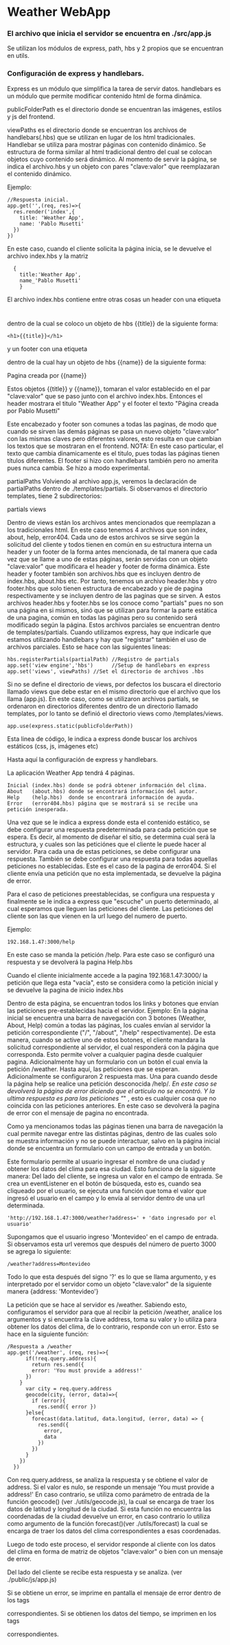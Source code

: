 # Weather WebApp

### El archivo que inicia el servidor se encuentra en ./src/app.js

Se utilizan los módulos de express, path, hbs y 2 propios que se encuentran en utils.

### Configuración de express y handlebars.

Express es un módulo que simplifica la tarea de servir datos.
handlebars es un módulo que permite modificar contenido html de forma dinámica.

publicFolderPath es el directorio donde se encuentran las imágenes, estilos y js del frontend.

viewPaths es el directorio donde se encuentran los archivos de handlebars(.hbs) que se utilizan en lugar de los html tradicionales. Handlebar se utiliza para mostrar páginas con contenido dinámico. Se estructura de forma similar al html tradicional dentro del cual se colocan objetos cuyo contenido será dinámico. Al momento de servir la página, se indica el archivo.hbs y un objeto con pares "clave:valor" que reemplazaran el contenido dinámico.

Ejemplo:
```
//Respuesta inicial.
app.get('',(req, res)=>{
  res.render('index',{
    title: 'Weather App',
    name: 'Pablo Musetti'
  })
})
```
En este caso, cuando el cliente solicita la página inicia, se le devuelve el archivo index.hbs y la matriz 
```
  {
    title:'Weather App',
    name_'Pablo Musetti'
    }
```
El archivo index.hbs contiene entre otras cosas un header con una etiqueta <h1></h1> dentro de la cual se coloco un objeto de hbs {{title}} de la siguiente forma:
```
<h1>{{title}}</h1>
```
y un footer con una etiqueta <p></p> dentro de la cual hay un objeto de hbs {{name}} de la siguiente forma:

<p>Pagina creada por {{name}}</p>

Estos objetos {{title}} y {{name}}, tomaran el valor establecido en el par "clave:valor" que se paso junto con el archivo index.hbs. Entonces el header mostrara el titulo "Weather App" y el footer el texto "Página creada por Pablo Musetti"

Este encabezado y footer son comunes a todas las paginas, de modo que cuando se sirven las demás páginas se pasa un nuevo objeto "clave:valor" con las mismas claves pero diferentes valores, esto resulta en que cambian los textos que se mostraran en el frontend.
NOTA: En este caso particular, el texto que cambia dinamicamente  es el titulo, pues todas las páginas tienen títulos diferentes. El footer si hizo con handlebars también pero no amerita pues nunca cambia. Se hizo a modo experimental.

partialPaths
Volviendo al archivo app.js, veremos la declaración de partialPaths dentro de ./templates/partials.
Si observamos el directorio templates, tiene 2 subdirectorios:

partials
views

Dentro de views están los archivos antes mencionados que reemplazan a los tradicionales html.
En este caso tenemos 4 archivos que son index, about, help, error404. Cada uno de estos archivos se sirve según la solicitud del cliente y todos tienen en común en su estructura interna un header y un footer de la forma antes mencionada, de tal manera que cada vez que se llame a uno de estas páginas, serán servidas con un objeto "clave:valor" que modificara el header y footer de forma dinámica.
Este header y footer también son archivos.hbs que es incluyen dentro de index.hbs, about.hbs etc. Por tanto, tenemos un archivo header.hbs y otro footer.hbs que solo tienen estructura de encabezado y pie de pagina respectivamente y se incluyen dentro de las paginas que se sirven. A estos archivos header.hbs y footer.hbs se los conoce como "partials" pues no son una página en si mismos, sinó que se utilizan para formar la parte estática de una pagina, común en todas las páginas pero su contenido será modificado según la página.
Estos archivos parciales se encuentran dentro de templates/partials.
Cuando utilizamos express, hay que indicarle que estamos utilizando handlebars y hay que "registrar" también el uso de archivos parciales.
Esto se hace con las siguientes lineas:
```
hbs.registerPartials(partialPath) //Registro de partials
app.set('view engine','hbs')      //Setup de handlebars en express
app.set('views', viewPaths) //Set el directorio de archivos .hbs
```
Si no se define el directorio de views, por defectos los buscara el directorio llamado views que debe estar en el mismo directorio que el archivo que los llama (app.js). En este caso, como se utilizaron archivos partials, se ordenaron en directorios diferentes dentro de un directorio llamado templates, por lo tanto se definió el directorio views como /templates/views.
```
app.use(express.static(publicFolderPath))
```
Esta linea de código, le indica a express donde buscar los archivos estáticos (css, js, imágenes etc)

Hasta aquí la configuración de express y handlebars.

La aplicación Weather App tendrá 4 páginas.
```
Inicial (index.hbs) donde se podrá obtener información del clima.
About   (about.hbs) donde se encontrará información del autor.
Help    (help.hbs)  donde se encontrará información de ayuda.
Error   (error404.hbs) página que se mostrará si se recibe una petición inesperada.
```
Una vez que se le indica a express donde esta el contenido estático, se debe configurar una respuesta predeterminada para cada petición que se espera. Es decir, al momento de diseñar el sitio, se determina cual será la estructura, y cuales son las peticiónes que el cliente le puede hacer al servidor.
Para cada una de estas peticiones, se debe configurar una respuesta. También se debe configurar una respuesta para todas aquellas peticiones no establecidas. Este es el caso de la pagina de error404. Si el cliente envía una petición que no esta implementada, se devuelve la página de error.

Para el caso de peticiones preestablecidas, se configura una respuesta y finalmente se le indica a express que "escuche" un puerto determinado, al cual esperamos que lleguen las peticiones del cliente.
Las peticiones del cliente son las que vienen en la url luego del numero de puerto.

Ejemplo:
```
192.168.1.47:3000/help
```
En este caso se manda la petición /help. Para este caso se configuró una respuesta y se devolverá la pagina Help.hbs

Cuando el cliente inicialmente accede a la pagina 192.168.1.47:3000/ la petición que llega esta "vacía", esto se considera como la petición inicial y se devuelve la pagina de inicio index.hbs

Dentro de esta página, se encuentran todos los links y botones que envían las peticiones pre-establecidas hacia el servidor. 
Ejemplo:
En la página inicial se encuentra una barra de navegación con 3 botones (Weather, About, Help) común a todas las páginas, los cuales envían al servidor la petición correspondiente ("/", "/about", "/help" respectivamente). De esta manera, cuando se active uno de estos botones, el cliente mandara la solicitud correspondiente al servidor, el cual responderá con la página que corresponda. Esto permite volver a cualquier pagina desde cualquier pagina. Adicionalmente hay un formulario con un botón el cual envía la petición /weather. Hasta aquí, las peticiones que se esperan.
Adicionalmente se configuraron 2 respuesta mas. Una para cuando desde la página help se realice una petición desconocida /help/*. En este caso se devolverá la página de error diciendo que el articulo no se encontró. Y la ultima respuesta es para las peticiones "*" , esto es cualquier cosa que no coincida con las peticiones anteriores. En este caso se devolverá la pagina de error con el mensaje de pagina no encontrada.

Como ya mencionamos todas las páginas tienen una barra de navegación la cual permite navegar entre las distintas páginas, dentro de las cuales solo se muestra información y no se puede interactuar, salvo en la página inicial donde se encuentra un formulario con un campo de entrada y un botón.

Este formulario permite al usuario ingresar el nombre de una ciudad y obtener los datos del clima para esa ciudad.
Esto funciona de la siguiente manera:
Del lado del cliente, se ingresa un valor en el campo de entrada. Se crea un eventListener en el botón de búsqueda, esto es, cuando sea cliqueado por el usuario, se ejecuta una función que toma el valor que ingresó el usuario en el campo y lo envía al servidor dentro de una url determinada.
```
'http://192.168.1.47:3000/weather?address=' + 'dato ingresado por el usuario'
```
Supongamos que el usuario ingreso 'Montevideo' en el campo de entrada.
Si observamos esta url veremos que después del número de puerto 3000 se agrega lo siguiente:
```
/weather?address=Montevideo
```
Todo lo que esta después del signo '?' es lo que se llama argumento, y es interpretado por el servidor como un objeto "clave:valor" de la siguiente manera {address: 'Montevideo'}

La petición que se hace al servidor es /weather. Sabiendo esto, configuramos el servidor para que al recibir la petición /weather, analice los argumentos y si encuentra la clave address, toma su valor y lo utiliza para obtener los datos del clima, de lo contrario, responde con un error.
Esto se hace en la siguiente función:
```
/Respuesta a /weather
app.get('/weather', (req, res)=>{
      if(!req.query.address){
        return res.send({
        error: 'You must provide a address!'
      })
    }
      var city = req.query.address
      geocode(city, (error, data)=>{
        if (error){
          res.send({ error })
      }else{
        forecast(data.latitud, data.longitud, (error, data) => {
          res.send({
            error,
            data
          })
        })
      }
    })
  })
```
Con req.query.address, se analiza la respuesta y se obtiene el valor de address.
Si el valor es nulo, se responde un mensaje 'You must provide a address!'
En caso contrario, se utiliza como parámetro de entrada de la función geocode() (ver ./utils/geocode.js), la cual se encarga de traer los datos de latitud y longitud de la ciudad. Si esta función no encuentra las coordenadas de la ciudad devuelve un error, en caso contrario lo utiliza como argumento de la función forecast()(ver ./utils/forecast) la cual se encarga de traer los datos del clima correspondientes a esas coordenadas.

Luego de todo este proceso, el servidor responde al cliente con los datos del clima en forma de matriz de objetos "clave:valor" o bien con un mensaje de error.

Del lado del cliente se recibe esta respuesta y se analiza. (ver ./public/js/app.js)

Si se obtiene un error, se imprime en pantalla el mensaje de error dentro de los tags <p></p> correspondientes.
Si se obtienen los datos del tiempo, se imprimen en los tags <p></p> correspondientes.
